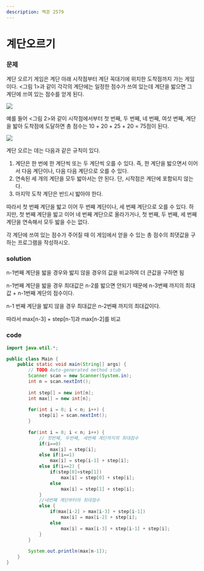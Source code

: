 ```yaml
---
description: 백준 2579
---
```


# 계단오르기

### 문제

계단 오르기 게임은 계단 아래 시작점부터 계단 꼭대기에 위치한 도착점까지 가는 게임이다. &lt;그림 1&gt;과 같이 각각의 계단에는 일정한 점수가 쓰여 있는데 계단을 밟으면 그 계단에 쓰여 있는 점수를 얻게 된다.

![](https://www.acmicpc.net/upload/images/k64or2GOK1vmpEig7Ud.png)

예를 들어 &lt;그림 2&gt;와 같이 시작점에서부터 첫 번째, 두 번째, 네 번째, 여섯 번째, 계단을 밟아 도착점에 도달하면 총 점수는 10 + 20 + 25 + 20 = 75점이 된다.

![](https://www.acmicpc.net/upload/images/f62omMF2kQYD5rDct.png)

계단 오르는 데는 다음과 같은 규칙이 있다.

1. 계단은 한 번에 한 계단씩 또는 두 계단씩 오를 수 있다. 즉, 한 계단을 밟으면서 이어서 다음 계단이나, 다음 다음 계단으로 오를 수 있다.
2. 연속된 세 개의 계단을 모두 밟아서는 안 된다. 단, 시작점은 계단에 포함되지 않는다.
3. 마지막 도착 계단은 반드시 밟아야 한다.

따라서 첫 번째 계단을 밟고 이어 두 번째 계단이나, 세 번째 계단으로 오를 수 있다. 하지만, 첫 번째 계단을 밟고 이어 네 번째 계단으로 올라가거나, 첫 번째, 두 번째, 세 번째 계단을 연속해서 모두 밟을 수는 없다.

각 계단에 쓰여 있는 점수가 주어질 때 이 게임에서 얻을 수 있는 총 점수의 최댓값을 구하는 프로그램을 작성하시오.

### solution

n-1번째 계단을 밟을 경우와 밟지 않을 경우의 값을 비교하여 더 큰값을 구하면 됨

n-1번째 계단을 밟을 경우 최대값은 n-2를 밟으면 안되기 때문에 n-3번째 까지의 최대값 + n-1번째 계단의 점수이다.

n-1 번째 계단을 밟지 않을 경우 최대값은 n-2번째 까지의 최대값이다.

따라서 max\[n-3\] + step\[n-1\]과 max\[n-2\]를 비교

### code

```java
import java.util.*;

public class Main {
	public static void main(String[] args) {
		// TODO Auto-generated method stub
		Scanner scan = new Scanner(System.in);
		int n = scan.nextInt();
		
		int step[] = new int[n];
		int max[] = new int[n];
		
		for(int i = 0; i < n; i++) {
			step[i] = scan.nextInt();
		}
		
		for(int i = 0; i < n; i++) {
			// 첫번째, 두번째, 세번째 계단까지의 최대점수
			if(i==0)
				max[i] = step[i];
			else if(i==1)
				max[i] = step[i-1] + step[i];
			else if(i==2) {
				if(step[0]>step[1])
					max[i] = step[0] + step[i];
				else
					max[i] = step[1] + step[i];
			}
			//네번째 계단부터의 최대점수
			else {
				if(max[i-2] > max[i-3] + step[i-1])
					max[i] = max[i-2] + step[i];
				else
					max[i] = max[i-3] + step[i-1] + step[i];
			}
		}
		
		System.out.println(max[n-1]);
	}
}
```

